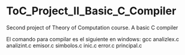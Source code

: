 # ToC_Project_II_Basic_C_Compiler
Second project of Theory of Computation course. A basic C compiler

El comando para compilar es el siguiente en windows:
gcc analizlex.c analizint.c emisor.c simbolos.c inic.c error.c  principal.c
